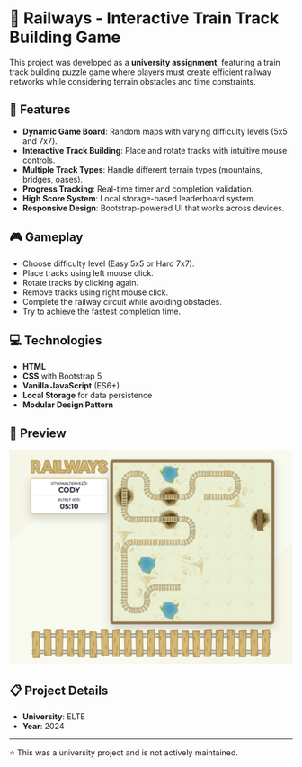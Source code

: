 # 🚂 Railways - Interactive Train Track Building Game

This project was developed as a **university assignment**, featuring a train track building puzzle game where players must create efficient railway networks while considering terrain obstacles and time constraints.

## 🚀 Features

- **Dynamic Game Board**: Random maps with varying difficulty levels (5x5 and 7x7).
- **Interactive Track Building**: Place and rotate tracks with intuitive mouse controls.
- **Multiple Track Types**: Handle different terrain types (mountains, bridges, oases).
- **Progress Tracking**: Real-time timer and completion validation.
- **High Score System**: Local storage-based leaderboard system.
- **Responsive Design**: Bootstrap-powered UI that works across devices.

## 🎮 Gameplay

- Choose difficulty level (Easy 5x5 or Hard 7x7).
- Place tracks using left mouse click.
- Rotate tracks by clicking again.
- Remove tracks using right mouse click.
- Complete the railway circuit while avoiding obstacles.
- Try to achieve the fastest completion time.

## 💻 Technologies

- **HTML**
- **CSS** with Bootstrap 5
- **Vanilla JavaScript** (ES6+)
- **Local Storage** for data persistence
- **Modular Design Pattern**

## 📸 Preview

![Railways Screenshot](screenshot.png)

## 📋 Project Details

- **University**: ELTE
- **Year**: 2024

---

⭐ This was a university project and is not actively maintained.
